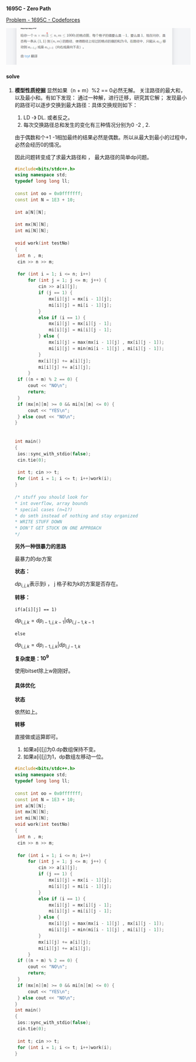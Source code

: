**1695C - Zero Path**

[Problem - 1695C - Codeforces](https://codeforces.com/problemset/problem/1695/C)

![image-20230323202627945](image-20230323202627945.png)

#### solve

1. **模型性质挖掘**
   显然如果（n + m）%2 == 0必然无解。
   关注路径的最大和，以及最小和。有如下发现：
   通过一种解，进行迁移，研究其它解；
   发现最小的路径可以逐步交换到最大路径：具体交换规则如下：
   1. LD -》 DL. 或者反之。
   1. 每次交换路径总和发生的变化有三种情况分别为0 -2 , 2.
   
   由于偶数和个+1 -1相加最终的结果必然是偶数。所以从最大到最小的过程中，必然会经历0的情况。
   
   因此问题转变成了求最大路径和 ， 最大路径的简单dp问题。
   
   ```cpp
   #include<bits/stdc++.h>
   using namespace std;
   typedef long long ll;
   
   const int oo = 0x0fffffff;
   const int N = 1E3 + 10;
   
   int a[N][N];
   
   int mx[N][N];
   int mi[N][N];
   
   void work(int testNo)
   {
   	int n , m;
   	cin >> n >> m;
   
   	for (int i = 1; i <= n; i++)
   		for (int j = 1; j <= m; j++) {
   			cin >> a[i][j];
   			if (j == 1) {
   				mx[i][j] = mx[i - 1][j];
   				mi[i][j] = mi[i - 1][j];
   			}
   			else if (i == 1) {
   				mx[i][j] = mx[i][j - 1];
   				mi[i][j] = mi[i][j - 1];
   			} else {
   				mx[i][j] = max(mx[i - 1][j] , mx[i][j - 1]);
   				mi[i][j] = min(mi[i - 1][j] , mi[i][j - 1]);
   			}
   			mx[i][j] += a[i][j];
   			mi[i][j] += a[i][j];
   		}
   	if ((n + m) % 2 == 0) {
   		cout << "NO\n";
   		return;
   	}
   	if (mx[n][m] >= 0 && mi[n][m] <= 0) {
   		cout << "YES\n";
   	} else cout << "NO\n";
   }
   
   
   int main()
   {
   	ios::sync_with_stdio(false);
   	cin.tie(0);
   
   	int t; cin >> t;
   	for (int i = 1; i <= t; i++)work(i);
   }
   
   /* stuff you should look for
   * int overflow, array bounds
   * special cases (n=1?)
   * do smth instead of nothing and stay organized
   * WRITE STUFF DOWN
   * DON'T GET STUCK ON ONE APPROACH
   */
   
   ```
   
   **另外一种很暴力的思路**
   
   最暴力的dp方案
   
   **状态：**
   
   $dp_{i , j ,k}$表示到i ， j 格子和为k的方案是否存在。
   
   **转移：**
   
   `if(a[i][j] == 1)`
   
   $dp_{i, j , k} = dp_{i - 1 , j , k -1}|dp_{i , j -1 , k -1}$
   
   `else`
   
   $dp_{i , j ,k} = dp_{i-1, j,k}|dp_{i,j -1 , k}$
   
   **复杂度是：$10^9$**
   
   使用bitset除上w刚刚好。
   
   #### 具体优化
   
   **状态**
   
   依然如上。
   
   **转移**
   
   直接做或运算即可。
   
   1. 如果a\[i][j]为0.dp数组保持不变。
   2. 如果a\[i][j]为1，dp数组左移动一位。
   
   ```cpp
   #include<bits/stdc++.h>
   using namespace std;
   typedef long long ll;
   
   const int oo = 0x0fffffff;
   const int N = 1E3 + 10;
   int a[N][N];
   int mx[N][N];
   int mi[N][N];
   void work(int testNo)
   {
   	int n , m;
   	cin >> n >> m;
   
   	for (int i = 1; i <= n; i++)
   		for (int j = 1; j <= m; j++) {
   			cin >> a[i][j];
   			if (j == 1) {
   				mx[i][j] = mx[i - 1][j];
   				mi[i][j] = mi[i - 1][j];
   			}
   			else if (i == 1) {
   				mx[i][j] = mx[i][j - 1];
   				mi[i][j] = mi[i][j - 1];
   			} else {
   				mx[i][j] = max(mx[i - 1][j] , mx[i][j - 1]);
   				mi[i][j] = min(mi[i - 1][j] , mi[i][j - 1]);
   			}
   			mx[i][j] += a[i][j];
   			mi[i][j] += a[i][j];
   		}
   	if ((n + m) % 2 == 0) {
   		cout << "NO\n";
   		return;
   	}
   	if (mx[n][m] >= 0 && mi[n][m] <= 0) {
   		cout << "YES\n";
   	} else cout << "NO\n";
   }
   int main()
   {
   	ios::sync_with_stdio(false);
   	cin.tie(0);
   
   	int t; cin >> t;
   	for (int i = 1; i <= t; i++)work(i);
   }
   ```